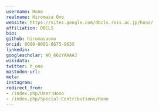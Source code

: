```yaml
---
username: Hono
realname: Hiromasa Ono
website: https://sites.google.com/dbcls.rois.ac.jp/hono/
affiliation: DBCLS
bio: 
github: hiromasaono
orcid: 0000-0001-8675-963X
linkedin: 
googlescholar: W0_66zYAAAAJ
wikidata: 
twitter: h_ono
mastodon-url: 
meta:
instagram:
redirect_from:
- /index.php/User:Hono
- /index.php/Special:Contributions/Hono
---
```

